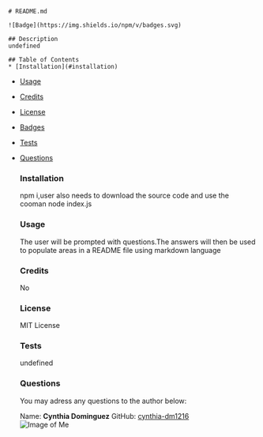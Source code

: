 
    # README.md

    ![Badge](https://img.shields.io/npm/v/badges.svg)

    ## Description
    undefined

    ## Table of Contents
    * [Installation](#installation)
* [Usage](#usage)
* [Credits](#credits)
* [License](#license)
* [Badges](#badges)
* [Tests](#tests)
* [Questions](#questions)

    ### Installation
    npm i,user also needs to download the source code and use the cooman node index.js

    ### Usage
    The user will be prompted with questions.The answers will then be used to populate areas in a README file using markdown language

    ### Credits
    No

    ### License
    MIT License

    ### Tests
    undefined

    ### Questions
    You may adress any questions to the author below:

    Name: __Cynthia Dominguez__
    GitHub: [cynthia-dm1216](https://github.com/cynthia-dm1216)  
    ![Image of Me](https://avatars1.githubusercontent.com/u/60992830?v=4)

    